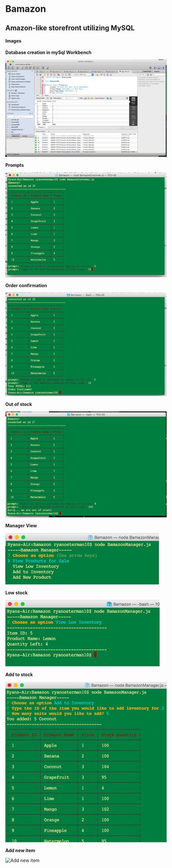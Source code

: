 # Bamazon
## Amazon-like storefront utilizing MySQL

#### Images

**Database creation in mySql Workbench**

![Database creation](/images/mySql.png)

**Prompts**

![Prompts](/images/table1.png)

**Order confirmation**

![Order confirmation](/images/inStock.png)

**Out of stock**

![Out of stock](/images/noStock.png)

**Manager View**

![Manager view](/images/manager.png)

**Low stock**

![Low stock](/images/lowStock.png)

**Add to stock**

![Add to stock](/images/addStock.png)

**Add new item**

![Add new item](/images/noItem.png)
